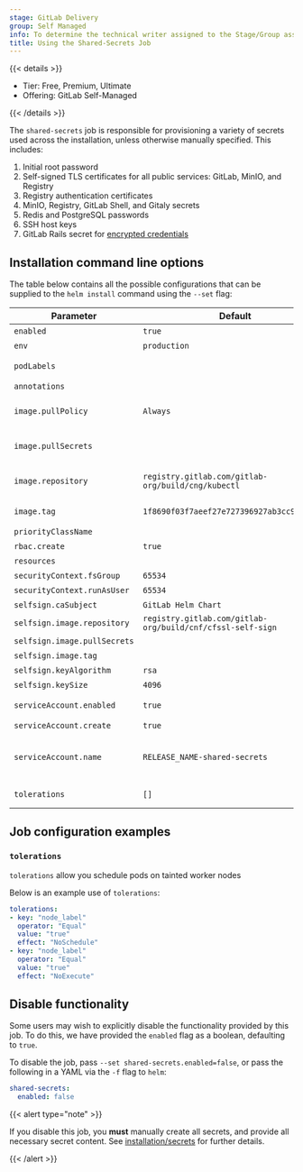 ```yaml
---
stage: GitLab Delivery
group: Self Managed
info: To determine the technical writer assigned to the Stage/Group associated with this page, see https://handbook.gitlab.com/handbook/product/ux/technical-writing/#assignments
title: Using the Shared-Secrets Job
---
```


{{< details >}}

- Tier: Free, Premium, Ultimate
- Offering: GitLab Self-Managed

{{< /details >}}

The `shared-secrets` job is responsible for provisioning a variety of secrets
used across the installation, unless otherwise manually specified. This includes:

1. Initial root password
1. Self-signed TLS certificates for all public services: GitLab, MinIO, and Registry
1. Registry authentication certificates
1. MinIO, Registry, GitLab Shell, and Gitaly secrets
1. Redis and PostgreSQL passwords
1. SSH host keys
1. GitLab Rails secret for [encrypted credentials](https://docs.gitlab.com/administration/encrypted_configuration/)

## Installation command line options

The table below contains all the possible configurations that can be supplied to
the `helm install` command using the `--set` flag:

| Parameter                    | Default                                                    | Description |
|------------------------------|------------------------------------------------------------|-------------|
| `enabled`                    | `true`                                                     | [See Below](#disable-functionality) |
| `env`                        | `production`                                               | Rails environment |
| `podLabels`                  |                                                            | Supplemental Pod labels. Will not be used for selectors. |
| `annotations`                |                                                            | Supplemental Pod annotations. |
| `image.pullPolicy`           | `Always`                                                   | **DEPRECATED**: Use `global.kubectl.image.pullPolicy` instead. |
| `image.pullSecrets`          |                                                            | **DEPRECATED**: Use `global.kubectl.image.pullSecrets` instead. |
| `image.repository`           | `registry.gitlab.com/gitlab-org/build/cng/kubectl`         | **DEPRECATED**: Use `global.kubectl.image.repository` instead. |
| `image.tag`                  | `1f8690f03f7aeef27e727396927ab3cc96ac89e7`                 | **DEPRECATED**: Use `global.kubectl.image.tag` instead. |
| `priorityClassName`          |                                                            | [Priority class](https://kubernetes.io/docs/concepts/scheduling-eviction/pod-priority-preemption/) assigned to pods |
| `rbac.create`                | `true`                                                     | Create RBAC roles and bindings |
| `resources`                  |                                                            | resource requests, limits |
| `securityContext.fsGroup`    | `65534`                                                    | User ID to mount filesystems as |
| `securityContext.runAsUser`  | `65534`                                                    | User ID to run the container as |
| `selfsign.caSubject`         | `GitLab Helm Chart`                                        | selfsign CA Subject |
| `selfsign.image.repository`  | `registry.gitlab.com/gitlab-org/build/cnf/cfssl-self-sign` | selfsign image repository |
| `selfsign.image.pullSecrets` |                                                            | Secrets for the image repository |
| `selfsign.image.tag`         |                                                            | selfsign image tag |
| `selfsign.keyAlgorithm`      | `rsa`                                                      | selfsign cert key algorithm |
| `selfsign.keySize`           | `4096`                                                     | selfsign cert key size |
| `serviceAccount.enabled`     | `true`                                                     | Define serviceAccountName on job(s) |
| `serviceAccount.create`      | `true`                                                     | Create ServiceAccount |
| `serviceAccount.name`        | `RELEASE_NAME-shared-secrets`                              | Service account name to specify on job(s) (and on the serviceAccount itself if `serviceAccount.create=true`) |
| `tolerations`                | `[]`                                                       | Toleration labels for pod assignment |

## Job configuration examples

### `tolerations`

`tolerations` allow you schedule pods on tainted worker nodes

Below is an example use of `tolerations`:

```yaml
tolerations:
- key: "node_label"
  operator: "Equal"
  value: "true"
  effect: "NoSchedule"
- key: "node_label"
  operator: "Equal"
  value: "true"
  effect: "NoExecute"
```

## Disable functionality

Some users may wish to explicitly disable the functionality provided by this job.
To do this, we have provided the `enabled` flag as a boolean, defaulting to `true`.

To disable the job, pass `--set shared-secrets.enabled=false`, or pass the following
in a YAML via the `-f` flag to `helm`:

```yaml
shared-secrets:
  enabled: false
```

{{< alert type="note" >}}

If you disable this job, you **must** manually create all secrets,
and provide all necessary secret content. See [installation/secrets](../installation/secrets.md#manual-secret-creation-optional)
for further details.

{{< /alert >}}
